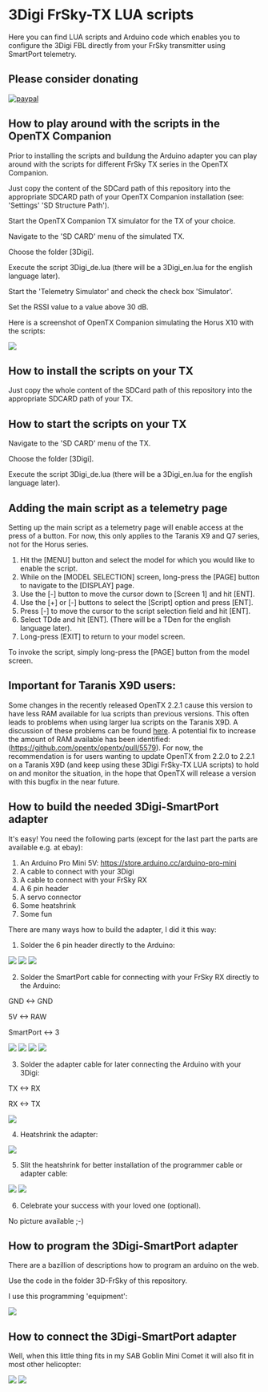 # 3Digi FrSky-TX LUA scripts

Here you can find LUA scripts and Arduino code which enables you to configure the 3Digi FBL directly from your FrSky transmitter using SmartPort telemetry.


## Please consider donating

[![paypal](https://www.paypalobjects.com/en_US/DE/i/btn/btn_donateCC_LG.gif)](https://www.paypal.com/cgi-bin/webscr?cmd=_s-xclick&hosted_button_id=3FXULQ9U8QRJL)


## How to play around with the scripts in the OpenTX Companion

Prior to installing the scripts and buildung the Arduino adapter you can play around with the scripts for different FrSky TX series in the OpenTX Companion.

Just copy the content of the SDCard path of this repository into the appropriate SDCARD path of your OpenTX Companion installation (see: 'Settings' 'SD Structure Path').

Start the OpenTX Companion TX simulator for the TX of your choice.

Navigate to the 'SD CARD' menu of the simulated TX.

Choose the folder [3Digi].

Execute the script 3Digi_de.lua (there will be a 3Digi_en.lua for the english language later).

Start the 'Telemetry Simulator' and check the check box 'Simulator'.

Set the RSSI value to a value above 30 dB.


Here is a screenshot of OpenTX Companion simulating the Horus X10 with the scripts:

<img src="https://github.com/JR63/3Digi-FrSky-TX-LUA-scripts/blob/master/Images/SrceenShot001.jpg">


## How to install the scripts on your TX

Just copy the whole content of the SDCard path of this repository into the appropriate SDCARD path of your TX.


## How to start the scripts on your TX

Navigate to the 'SD CARD' menu of the TX.

Choose the folder [3Digi].

Execute the script 3Digi_de.lua (there will be a 3Digi_en.lua for the english language later).


## Adding the main script as a telemetry page

Setting up the main script as a telemetry page will enable access at the press of a button.
For now, this only applies to the Taranis X9 and Q7 series, not for the Horus series.

1. Hit the [MENU] button and select the model for which you would like to enable the script.
2. While on the [MODEL SELECTION] screen, long-press the [PAGE] button to navigate to the [DISPLAY] page.
3. Use the [-] button to move the cursor down to [Screen 1] and hit [ENT].
4. Use the [+] or [-] buttons to select the [Script] option and press [ENT].
5. Press [-] to move the cursor to the script selection field and hit [ENT].
6. Select TDde and hit [ENT]. (There will be a TDen for the english language later).
7. Long-press [EXIT] to return to your model screen.

To invoke the script, simply long-press the [PAGE] button from the model screen.


## Important for Taranis X9D users:

Some changes in the recently released OpenTX 2.2.1 cause this version to have less RAM available for lua scripts than previous versions. This often leads to problems when using larger lua scripts on the Taranis X9D. A discussion of these problems can be found [here](https://github.com/betaflight/betaflight-tx-lua-scripts/issues/97).
A potential fix to increase the amount of RAM available has been identified: (https://github.com/opentx/opentx/pull/5579).
For now, the recommendation is for users wanting to update OpenTX from 2.2.0 to 2.2.1 on a Taranis X9D (and keep using these 3Digi FrSky-TX LUA scripts) to hold on and monitor the situation, in the hope that OpenTX will release a version with this bugfix in the near future.


## How to build the needed 3Digi-SmartPort adapter

It's easy! You need the following parts (except for the last part the parts are available e.g. at ebay):

1. An Arduino Pro Mini 5V: https://store.arduino.cc/arduino-pro-mini
2. A cable to connect with your 3Digi
3. A cable to connect with your FrSky RX
4. A 6 pin header
5. A servo connector
6. Some heatshrink
7. Some fun


There are many ways how to build the adapter, I did it this way:

1. Solder the 6 pin header directly to the Arduino:

<img src="https://github.com/JR63/3Digi-FrSky-TX-LUA-scripts/blob/master/Images/IMG_1a.jpg">

<img src="https://github.com/JR63/3Digi-FrSky-TX-LUA-scripts/blob/master/Images/IMG_1b.jpg">

<img src="https://github.com/JR63/3Digi-FrSky-TX-LUA-scripts/blob/master/Images/IMG_1c.jpg">


2. Solder the SmartPort cable for connecting with your FrSky RX directly to the Arduino:

GND <-> GND

5V <-> RAW

SmartPort <-> 3

<img src="https://github.com/JR63/3Digi-FrSky-TX-LUA-scripts/blob/master/Images/IMG_2a.jpg">

<img src="https://github.com/JR63/3Digi-FrSky-TX-LUA-scripts/blob/master/Images/IMG_2b.jpg">

<img src="https://github.com/JR63/3Digi-FrSky-TX-LUA-scripts/blob/master/Images/IMG_2c.jpg">

<img src="https://github.com/JR63/3Digi-FrSky-TX-LUA-scripts/blob/master/Images/IMG_2d.jpg">


3. Solder the adapter cable for later connecting the Arduino with your 3Digi:

TX <-> RX

RX <-> TX

<img src="https://github.com/JR63/3Digi-FrSky-TX-LUA-scripts/blob/master/Images/IMG_3a.jpg">


4. Heatshrink the adapter:

<img src="https://github.com/JR63/3Digi-FrSky-TX-LUA-scripts/blob/master/Images/IMG_4a.jpg">


5. Slit the heatshrink for better installation of the programmer cable or adapter cable:

<img src="https://github.com/JR63/3Digi-FrSky-TX-LUA-scripts/blob/master/Images/IMG_5a.jpg">

<img src="https://github.com/JR63/3Digi-FrSky-TX-LUA-scripts/blob/master/Images/IMG_5b.jpg">


6. Celebrate your success with your loved one (optional).

No picture available ;-)


## How to program the 3Digi-SmartPort adapter

There are a bazillion of descriptions how to program an arduino on the web.

Use the code in the folder 3D-FrSky of this repository.

I use this programming 'equipment':

<img src="https://github.com/JR63/3Digi-FrSky-TX-LUA-scripts/blob/master/Images/IMG_pa.jpg">


## How to connect the 3Digi-SmartPort adapter

Well, when this little thing fits in my SAB Goblin Mini Comet it will also fit in most other helicopter:

<img src="https://github.com/JR63/3Digi-FrSky-TX-LUA-scripts/blob/master/Images/IMG_ca.jpg">

<img src="https://github.com/JR63/3Digi-FrSky-TX-LUA-scripts/blob/master/Images/IMG_cb.jpg">
